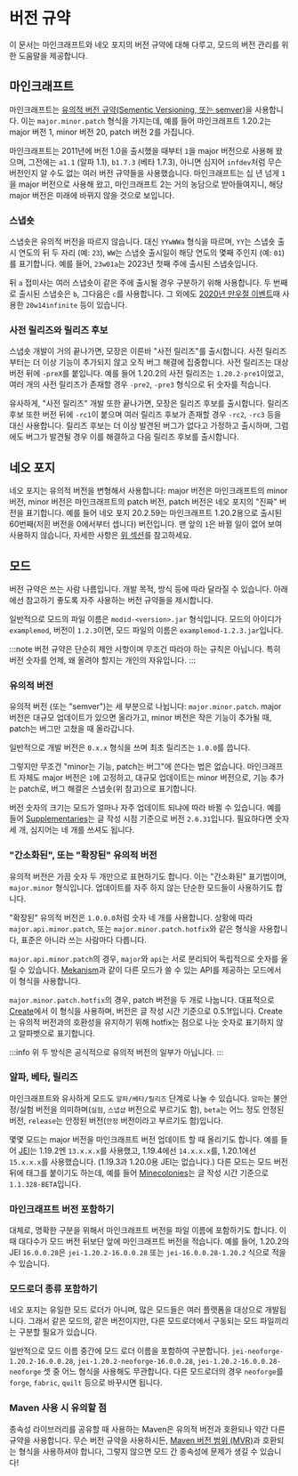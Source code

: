 # 버전 규약

이 문서는 마인크래프트와 네오 포지의 버전 규약에 대해 다루고, 모드의 버전 관리를 위한 도움말을 제공합니다.

## 마인크래프트

마인크래프트는 [유의적 버전 규약(Sementic Versioning, 또는 semver)][semver]을 사용합니다. 이는 `major.minor.patch` 형식을 가지는데, 예를 들어 마인크래프트 1.20.2는 major 버전 1, minor 버전 20, patch 버전 2를 가집니다.

마인크래프트는 2011년에 버전 1.0을 출시했을 때부터 `1`을 major 버전으로 사용해 왔으며, 그전에는 `a1.1` (알파 1.1), `b1.7.3` (베타 1.7.3), 아니면 심지어 `infdev`처럼 무슨 버전인지 알 수도 없는 여러 버전 규약들을 사용했습니다. 마인크래프트는 십 년 넘게 `1`을 major 버전으로 사용해 왔고, 마인크래프트 2는 거의 농담으로 받아들여지니, 해당 major 버전은 미래에 바뀌지 않을 것으로 보입니다.

### 스냅숏

스냅숏은 유의적 버전을 따르지 않습니다. 대신 `YYwWWa` 형식을 따르며, `YY`는 스냅숏 출시 연도의 뒤 두 자리 (예: `23`), `WW`는 스냅숏 출시일이 해당 연도의 몇째 주인지 (예: `01`)를 표기합니다. 예를 들어, `23w01a`는 2023년 첫째 주에 출시된 스냅숏입니다.

뒤 `a` 접미사는 여러 스냅숏이 같은 주에 출시될 경우 구분하기 위해 사용합니다. 두 번째로 출시된 스냅숏은 `b`, 그다음은 `c`를 사용합니다. 그 외에도 [2020년 만우절 이벤트][infinite]때 사용한 `20w14infinite` 등이 있습니다.

### 사전 릴리즈와 릴리즈 후보

스냅숏 개발이 거의 끝나가면, 모장은 이른바 "사전 릴리즈"를 출시합니다. 사전 릴리즈부터는 더 이상 기능이 추가되지 않고 오직 버그 해결에 집중합니다. 사전 릴리즈는 대상 버전 뒤에 `-preX`를 붙입니다. 예를 들어 1.20.2의 사전 릴리즈는 `1.20.2-pre1`이었고, 여러 개의 사전 릴리즈가 존재할 경우 `-pre2`, `-pre3` 형식으로 뒤 숫자를 적습니다.

유사하게, "사전 릴리즈" 개발 또한 끝나가면, 모장은 릴리즈 후보를 출시합니다. 릴리즈 후보 또한 버전 뒤에 `-rc1`이 붙으며 여러 릴리즈 후보가 존재할 경우 `-rc2`, `-rc3` 등을 대신 사용합니다. 릴리즈 후보는 더 이상 발견된 버그가 없다고 가정하고 출시하며, 그럼에도 버그가 발견될 경우 이를 해결하고 다음 릴리즈 후보를 출시합니다.

## 네오 포지

네오 포지는 유의적 버전을 변형해서 사용합니다: major 버전은 마인크래프트의 minor 버전, minor 버전은 마인크래프트의 patch 버전, patch 버전은 네오 포지의 "진짜" 버전을 표기합니다. 예를 들어 네오 포지 20.2.59는 마인크래프트 1.20.2용으로 출시된 60번째(저흰 버전을 0에서부터 셉니다) 버전입니다. 맨 앞의 `1`은 바뀔 일이 없어 보여 사용하지 않습니다, 자세한 사항은 [위 섹션][minecraft]를 참고하세요.

## 모드

버전 규약은 쓰는 사람 나름입니다. 개발 목적, 방식 등에 따라 달라질 수 있습니다. 아래에선 참고하기 좋도록 자주 사용하는 버전 규약들을 제시합니다.

일반적으로 모드의 파일 이름은 `modid-<version>.jar` 형식입니다. 모드의 아이디가 `examplemod`, 버전이 `1.2.3`이면, 모드 파일의 이름은 `examplemod-1.2.3.jar`입니다.

:::note
버전 규약은 단순히 제안 사항이며 무조건 따라야 하는 규칙은 아닙니다. 특히 버전 숫자를 언제, 왜 올려야 할지는 개인의 자유입니다.
:::

### 유의적 버전

유의적 버전 (또는 "semver")는 세 부분으로 나뉩니다: `major.minor.patch`. major 버전은 대규모 업데이트가 있으면 올라가고, minor 버전은 작은 기능이 추가될 때, patch는 버그만 고쳤을 때 올라갑니다.

일반적으로 개발 버전은 `0.x.x` 형식을 쓰며 최초 릴리즈는 `1.0.0`를 씁니다.

그렇지만 무조건 "minor는 기능, patch는 버그"에 쓴다는 법은 없습니다. 마인크래프트 자체도 major 버전은 `1`에 고정하고, 대규모 업데이트는 minor 버전으로, 기능 추가는 patch로, 버그 해결은 스냅숏(위 참고)으로 표기합니다.

버전 숫자의 크기는 모드가 얼마나 자주 업데이트 되냐에 따라 바뀔 수 있습니다. 예를 들어 [Supplementaries][supplementaries]는 글 작성 시점 기준으로 버전 `2.6.31`입니다. 필요하다면 숫자 세 개, 심지어는 네 개를 쓰셔도 됩니다.

### "간소화된", 또는 "확장된" 유의적 버전

유의적 버전은 가끔 숫자 두 개만으로 표현하기도 합니다. 이는 "간소화된" 표기법이며, `major.minor` 형식입니다. 업데이트를 자주 하지 않는 단순한 모드들이 사용하기도 합니다.

"확장된" 유의적 버전은 `1.0.0.0`처럼 숫자 네 개를 사용합니다. 상황에 따라 `major.api.minor.patch`, 또는 `major.minor.patch.hotfix`와 같은 형식을 사용합니다, 표준은 아니라 쓰는 사람마다 다릅니다.

`major.api.minor.patch`의 경우, `major`와 `api`는 서로 분리되어 독립적으로 숫자를 올릴 수 있습니다. [Mekanism][mekanism]과 같이 다른 모드가 쓸 수 있는 API를 제공하는 모드에서 이 형식을 사용합니다.

`major.minor.patch.hotfix`의 경우, patch 버전을 두 개로 나눕니다. 대표적으로 [Create][create]에서 이 형식을 사용하며, 버전은 글 작성 시간 기준으로 0.5.1f입니다. Create는 유의적 버전과의 호환성을 유지하기 위해 hotfix는 점으로 나눈 숫자로 표기하지 않고 알파벳으로 표기합니다.

:::info
위 두 방식은 공식적으로 유의적 버전의 일부가 아닙니다.
:::

### 알파, 베타, 릴리즈

마인크래프트와 유사하게 모드도 `알파/베타/릴리즈` 단계로 나눌 수 있습니다. `알파`는 불안정/실험 버전을 의미하며(`실험`, `스냅샵` 버전으로 부르기도 함), `beta`는 어느 정도 안정된 버전, `release`는 안정된 버전(`안정` 버전이라고 부르기도 함)입니다.

몇몇 모드는 major 버전을 마인크래프트 버전 업데이트 할 때 올리기도 합니다. 예를 들어 [JEI][jei]는 1.19.2엔 `13.x.x.x`를 사용했고, 1.19.4에선 `14.x.x.x`를, 1.20.1에선 `15.x.x.x`를 사용했습니다. (1.19.3과 1.20.0용 JEI는 없습니다.) 다른 모드는 모드 버전 뒤에 태그를 붙이기도 하는데, 예를 들어 [Minecolonies][minecolonies]는 글 작성 시간 기준으로 `1.1.328-BETA`입니다.

### 마인크래프트 버전 포함하기

대체로, 명확한 구분을 위해서 마인크래프트 버전을 파일 이름에 포함하기도 합니다. 이때 대다수가 모드 버전 뒤보단 앞에 마인크래프트 버전을 적습니다. 예를 들어, 1.20.2의 JEI `16.0.0.28`은 `jei-1.20.2-16.0.0.28` 또는 `jei-16.0.0.28-1.20.2` 식으로 적을 수 있습니다.

### 모드로더 종류 포함하기

네오 포지는 유일한 모드 로더가 아니며, 많은 모드들은 여러 플랫폼을 대상으로 개발됩니다. 그래서 같은 모드의, 같은 버전이지만, 다른 모드로더에서 구동되는 모드 파일끼리는 구분할 필요가 있습니다.

일반적으로 모드 이름 중간에 모드 로더 이름을 포함하여 구분합니다. `jei-neoforge-1.20.2-16.0.0.28`, `jei-1.20.2-neoforge-16.0.0.28`, `jei-1.20.2-16.0.0.28-neoforge` 셋 중 어느 형식을 사용해도 무관합니다. 다른 모드로더의 경우 `neoforge`를 `forge`, `fabric`, `quilt` 등으로 바꾸시면 됩니다.

### Maven 사용 시 유의할 점

종속성 라이브러리를 공유할 때 사용하는 Maven은 유의적 버전과 호환되나 약간 다른 규약을 사용합니다. 무슨 버전 규약을 사용하시든, [Maven 버전 범위 (MVR)][mvr]과 호환되는 형식을 사용하셔야 합니다, 그렇지 않으면 모드 간 종속성에 문제가 생길 수 있습니다!

[create]: https://www.curseforge.com/minecraft/mc-mods/create
[infinite]: https://minecraft.wiki/w/Java_Edition_20w14∞
[jei]: https://www.curseforge.com/minecraft/mc-mods/jei
[mekanism]: https://www.curseforge.com/minecraft/mc-mods/mekanism
[minecolonies]: https://www.curseforge.com/minecraft/mc-mods/minecolonies
[minecraft]: #마인크래프트
[modstoml]: modfiles.md#modstoml
[mvr]: https://maven.apache.org/enforcer/enforcer-rules/versionRanges.html
[mvr]: https://maven.apache.org/ref/3.5.2/maven-artifact/apidocs/org/apache/maven/artifact/versioning/ComparableVersion.html
[neoforge]: #네오-포지
[semver]: https://semver.org/lang/ko/
[supplementaries]: https://www.curseforge.com/minecraft/mc-mods/supplementaries
